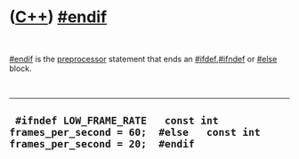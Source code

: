 



 

 

 

 

 

([C++](Cpp.htm)) [\#endif](CppEndif.htm)
========================================

 

[\#endif](CppEndif.htm) is the [preprocessor](CppPreprocessor.htm)
statement that ends an [\#ifdef](CppIfdef.htm),[\#ifndef](CppIfndef.htm)
or [\#else](CppPreElse.htm) block.

 

  ------------------------------------------------------------------------------------------------------------------
  ` #ifndef LOW_FRAME_RATE   const int frames_per_second = 60;  #else   const int frames_per_second = 20;  #endif`
  ------------------------------------------------------------------------------------------------------------------

 

 

 

 

 





 



